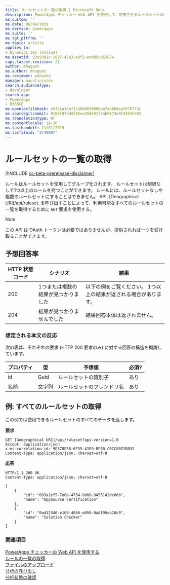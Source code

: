 ```yaml
---
title: ルールセットの一覧の取得 | Microsoft Docs
description: PowerApps チェッカー Web API を使用して、使用できるルールセットの一覧を取得するための GET 要求の形成方法についてお読みください。
ms.custom: ''
ms.date: 06/04/2019
ms.service: powerapps
ms.suite: ''
ms.tgt_pltfrm: ''
ms.topic: article
applies_to:
- Dynamics 365 (online)
ms.assetid: 23c9391c-1697-47a3-a8f2-eedd5c862874
caps.latest.revision: 21
author: mhuguet
ms.author: mhuguet
ms.reviewer: pehecke
manager: maustinjones
search.audienceType:
- developer
search.app:
- PowerApps
- D365CE
ms.openlocfilehash: e575ca1eaf1c468d8f090bba7e4b84ea767b773c
ms.sourcegitcommit: 8185f87dddf05ee256491feab9873e9143535e02
ms.translationtype: HT
ms.contentlocale: ja-JP
ms.lasthandoff: 11/01/2019
ms.locfileid: "2749007"
---
```

# <a name="retrieve-the-list-of-rulesets"></a>ルールセットの一覧の取得

[!INCLUDE [cc-beta-prerelease-disclaimer](../../../../includes/cc-beta-prerelease-disclaimer.md)]

ルールはルールセットを使用してグループ化されます。 ルールセットは制限なしで1つ以上のルールを持つことができます。 ルールには、ルールセットなしや複数のルールセットにすることはできません。 API, [Geographical URI]/api/ruleset. を呼び出すことによって、利用可能なすべてのルールセットの一覧を取得するために `GET` 要求を使用する。

> [!NOTE]
>  この API は OAuth トークンは必要ではありませんが、提供されれば一つを受け取ることができます。

<a name="bkmk_responses"></a>

## <a name="expected-responses"></a>予想回答率

|HTTP 状態コード|シナリオ|結果|
|---|---|---|
|200|1つまたは複数の結果が見つかりました|以下の例をご覧ください。 1つ以上の結果が返される場合があります。|
|204|結果が見つかりませんでした|結果回答本体は返されません。|

### <a name="expected-response-body"></a>想定される本文の反応

次の表は、それぞれの要求 (HTTP 200 要求のみ) に対する回答の構造を概説しています。

|プロパティ|型|予想値|必須?|
|---|---|---|---|
|id|Guid|ルールセットの識別子|あり|
|名前|文字列|ルールセットのフレンドリ名|あり|

<a name="bkmk_retrieve"></a>

## <a name="example-retrieve-all-rulesets"></a>例: すべてのルールセットの取得

この例では使用できるルールセットのすべてのデータを返します。

**要求**

```http
GET [Geographical URI]/api/ruleset?api-version=1.0
Accept: application/json
x-ms-correlation-id: 9E378E56-6F35-41E9-BF8B-C0CC88E2B832
Content-Type: application/json; charset=utf-8
```

**応答**

```http
HTTP/1.1 200 OK
Content-Type: application/json; charset=utf-8

[
    {
        "id": "083a2ef5-7e0e-4754-9d88-9455142dc08b",
        "name": "AppSource Certification"
    },
    {
        "id": "0ad12346-e108-40b8-a956-9a8f95ea18c9",
        "name": "Solution Checker"
    }
]
```

### <a name="see-also"></a>関連項目

[PowerApps チェッカーの Web API を使用する](overview.md)<br />
[ルールの一覧の取得](retrieve-rules.md)<br />
[ファイルのアップロード](upload-file.md)<br />
[分析の呼び出し](analyze.md)<br />
[分析状態の確認](check-status.md)<br />